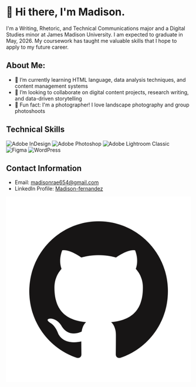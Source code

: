 # 👋 Hi there, I'm Madison. 
I'm a Writing, Rhetoric, and Technical Communications major and a Digital Studies minor at James Madison University. I am expected to graduate in May, 2026. My coursework has taught me valuable skills that I hope to apply to my future career. 
## About Me:
- 🌱 I’m currently learning HTML language, data analysis techniques, and content management systems
- 🤝 I’m looking to collaborate on digital content projects, research writing, and data-driven storytelling
- 📸 Fun fact: I'm a photographer! I love landscape photography and group photoshoots
## Technical Skills
 ![Adobe InDesign](https://img.shields.io/badge/Adobe%20InDesign-49021F?style=for-the-badge&logo=adobeindesign&logoColor=white)
![Adobe Photoshop](https://img.shields.io/badge/adobe%20photoshop-%2331A8FF.svg?style=for-the-badge&logo=adobe%20photoshop&logoColor=white)
![Adobe Lightroom Classic](https://img.shields.io/badge/Adobe%20Lightroom%20Classic-31A8FF.svg?style=for-the-badge&logo=Adobe%20Lightroom%20Classic&logoColor=white)
	![Figma](https://img.shields.io/badge/figma-%23F24E1E.svg?style=for-the-badge&logo=figma&logoColor=white)
 ![WordPress](https://img.shields.io/badge/WordPress-%23117AC9.svg?style=for-the-badge&logo=WordPress&logoColor=white)

## Contact Information
- Email: madisonrae654@gmail.com
- LinkedIn Profile: [Madison-fernandez](www.linkedin.com/in/madison-fernandez)


![GitHub Logo](images/github-logo.jpg "GitHub Logo")

